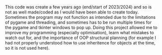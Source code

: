 This code was create a few years ago (end/start of 2023/2024) and so is not as well made/coded as I would have been able to create today. Sometimes the program may not function as intended due to the limitations of pygame and threading, and sometimes has to be run multiple times for the pygame and tkinter windows to pop up.
Doing this project allowed me to improve my programming (especially optimisation), learn what mistakes to watch out for, and the importance of OOP structural planning (for example I had not properly understood how to use inheritence for objects at the time, so it is not used here).
